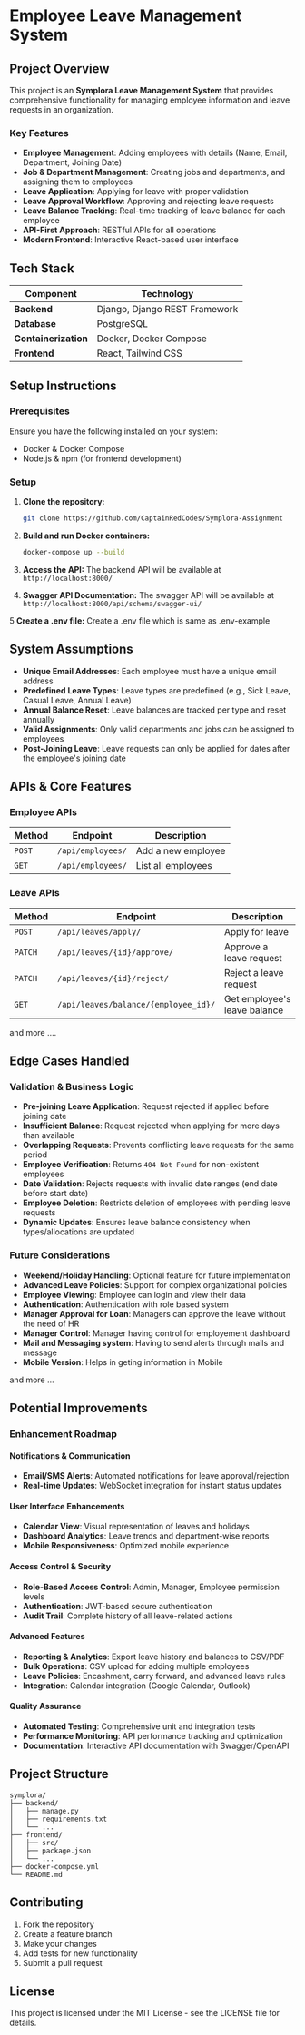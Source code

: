 # Employee Leave Management System

## Project Overview

This project is an **Symplora Leave Management System** that provides comprehensive functionality for managing employee information and leave requests in an organization.

### Key Features

- **Employee Management**: Adding employees with details (Name, Email, Department, Joining Date)
- **Job & Department Management**: Creating jobs and departments, and assigning them to employees
- **Leave Application**: Applying for leave with proper validation
- **Leave Approval Workflow**: Approving and rejecting leave requests
- **Leave Balance Tracking**: Real-time tracking of leave balance for each employee
- **API-First Approach**: RESTful APIs for all operations
- **Modern Frontend**: Interactive React-based user interface

## Tech Stack

| Component | Technology |
|-----------|------------|
| **Backend** | Django, Django REST Framework |
| **Database** | PostgreSQL |
| **Containerization** | Docker, Docker Compose |
| **Frontend** | React, Tailwind CSS |

## Setup Instructions

### Prerequisites

Ensure you have the following installed on your system:

- Docker & Docker Compose
- Node.js & npm (for frontend development)

### Setup

1. **Clone the repository:**
   ```bash
   git clone https://github.com/CaptainRedCodes/Symplora-Assignment
   ```

2. **Build and run Docker containers:**
   ```bash
   docker-compose up --build
   ```

3. **Access the API:**
   The backend API will be available at `http://localhost:8000/`

4. **Swagger API Documentation:**
   The swagger API will be available at `http://localhost:8000/api/schema/swagger-ui/`

5 **Create a .env file:**
   Create a .env file which is same as .env-example



## System Assumptions

- **Unique Email Addresses**: Each employee must have a unique email address
- **Predefined Leave Types**: Leave types are predefined (e.g., Sick Leave, Casual Leave, Annual Leave)
- **Annual Balance Reset**: Leave balances are tracked per type and reset annually
- **Valid Assignments**: Only valid departments and jobs can be assigned to employees
- **Post-Joining Leave**: Leave requests can only be applied for dates after the employee's joining date

## APIs & Core Features

### Employee APIs

| Method | Endpoint | Description |
|--------|----------|-------------|
| `POST` | `/api/employees/` | Add a new employee |
| `GET` | `/api/employees/` | List all employees |

### Leave APIs

| Method | Endpoint | Description |
|--------|----------|-------------|
| `POST` | `/api/leaves/apply/` | Apply for leave |
| `PATCH` | `/api/leaves/{id}/approve/` | Approve a leave request |
| `PATCH` | `/api/leaves/{id}/reject/` | Reject a leave request |
| `GET` | `/api/leaves/balance/{employee_id}/` | Get employee's leave balance |

and more ....

## Edge Cases Handled

### Validation & Business Logic

- **Pre-joining Leave Application**: Request rejected if applied before joining date
- **Insufficient Balance**: Request rejected when applying for more days than available
- **Overlapping Requests**: Prevents conflicting leave requests for the same period
- **Employee Verification**: Returns `404 Not Found` for non-existent employees
- **Date Validation**: Rejects requests with invalid date ranges (end date before start date)
- **Employee Deletion**: Restricts deletion of employees with pending leave requests
- **Dynamic Updates**: Ensures leave balance consistency when types/allocations are updated

### Future Considerations

- **Weekend/Holiday Handling**: Optional feature for future implementation
- **Advanced Leave Policies**: Support for complex organizational policies
- **Employee Viewing**: Employee can login and view their data
- **Authentication**: Authentication with role based system
- **Manager Approval for Loan**: Managers can approve the leave without the need of HR
- **Manager Control**: Manager having control for employement dashboard
- **Mail and Messaging system**: Having to send alerts through mails and message
- **Mobile Version**: Helps in geting information in Mobile

and more ...

## Potential Improvements

### Enhancement Roadmap

#### **Notifications & Communication**
- **Email/SMS Alerts**: Automated notifications for leave approval/rejection
- **Real-time Updates**: WebSocket integration for instant status updates

#### **User Interface Enhancements**
- **Calendar View**: Visual representation of leaves and holidays
- **Dashboard Analytics**: Leave trends and department-wise reports
- **Mobile Responsiveness**: Optimized mobile experience

#### **Access Control & Security**
- **Role-Based Access Control**: Admin, Manager, Employee permission levels
- **Authentication**: JWT-based secure authentication
- **Audit Trail**: Complete history of all leave-related actions

#### **Advanced Features**
- **Reporting & Analytics**: Export leave history and balances to CSV/PDF
- **Bulk Operations**: CSV upload for adding multiple employees
- **Leave Policies**: Encashment, carry forward, and advanced leave rules
- **Integration**: Calendar integration (Google Calendar, Outlook)

#### **Quality Assurance**
- **Automated Testing**: Comprehensive unit and integration tests
- **Performance Monitoring**: API performance tracking and optimization
- **Documentation**: Interactive API documentation with Swagger/OpenAPI

## Project Structure

```
symplora/
├── backend/
│   ├── manage.py
│   ├── requirements.txt
│   └── ...
├── frontend/
│   ├── src/
│   ├── package.json
│   └── ...
├── docker-compose.yml
└── README.md
```

## Contributing

1. Fork the repository
2. Create a feature branch
3. Make your changes
4. Add tests for new functionality
5. Submit a pull request

## License

This project is licensed under the MIT License - see the LICENSE file for details.